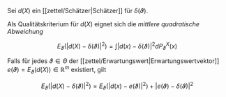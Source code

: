 Sei $d(X)$ ein [[zettel/Schätzer|Schätzer]] für $\delta(\vartheta)$.

Als Qualitätskriterium für $d(X)$ eignet sich die *mittlere quadratische Abweichung*

$$
	E_\vartheta(|d(X) - \delta(\vartheta)|^2) = \int |d(x) - \delta(\vartheta)|^2 dP_\vartheta^X(x)
$$

Falls für jedes $\vartheta \in \Theta$ der [[zettel/Erwartungswert|Erwartungswertvektor]] $e(\vartheta) = E_\vartheta(d(X)) \in \mathbb{R}^m$ existiert, gilt

$$
	E_\vartheta(|d(X) - \delta(\vartheta)|^2) = E_\vartheta(|d(x) - e(\vartheta)|^2) + |e(\vartheta) - \delta(\vartheta)|^2
$$